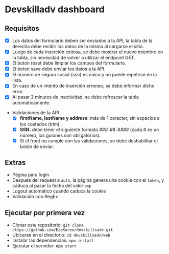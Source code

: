 # Devskilladv dashboard

## Requisitos

- [x] Los datos del formulario deben ser enviados a la API, la tabla de la derecha debe recibir los datos de la misma al cargarse el sitio.
- [x] Luego de cada inserción exitosa, se debe mostrar el nuevo miembro en la tabla, sin necesidad de volver a utilizar el endpoint GET.
- [x] El boton reset debe limpiar los campos del formulario.
- [x] El boton save debe enviar los datos a la API.
- [x] El número de seguro social (ssn) es único y no puede repetirse en la lista.
- [x] En caso de un intento de inserción erroneo, se debe informar dicho error.
- [x] Al pasar 2 minutos de inactividad, se debe refrescar la tabla automáticamente.
- Validaciones de la API
  - [x] **firstName, lastName y address:** más de 1 caracter, sin espacios a los costados (trim).
  - [x] **SSN:** debe tener el siguiente formato ###-##-#### (cada # es un número, los guiones son obligatorios).
  - [x] Si el front no cumple con las validaciones, se debe deshabilitar el botón de enviar.

## Extras

- Página para login
- Después del request a `auth`, la página genera una cookie con el `token`, y caduca al pasar la fecha del valor `exp`
- Logout automático cuando caduca la cookie
- Validación con RegEx

## Ejecutar por primera vez

- Clonar este repositorio: `git clone https://github.com/EzeKoren/devskillsadv.git`
- Ubicarse en el directorio: `cd devskillsadv/web`
- Instalar las dependencias: `npm install`
- Ejecutar el servidor: `npm start`
